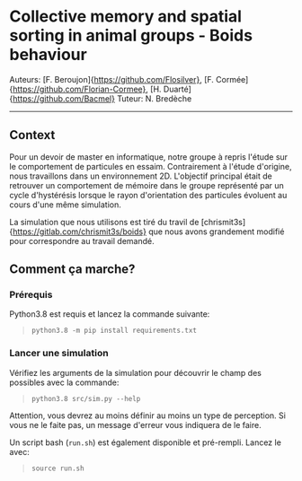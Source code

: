 # Collective memory and spatial sorting in animal groups - Boids behaviour
Auteurs: [F. Beroujon]{https://github.com/Flosilver}, [F. Cormée]{https://github.com/Florian-Cormee}, [H. Duarté]{https://github.com/Bacmel}
Tuteur: N. Bredèche

---

## Context

Pour un devoir de master en informatique, notre groupe à repris l'étude sur le comportement de particules en essaim. Contrairement à l'étude d'origine, nous travaillons dans un environnement 2D. L'objectif principal était de retrouver un comportement de mémoire  dans le groupe représenté par un cycle d'hystérésis lorsque le rayon d'orientation des particules évoluent au cours d'une même simulation.

La simulation que nous utilisons est tiré du travil de [chrismit3s]{https://gitlab.com/chrismit3s/boids} que nous avons grandement modifié pour correspondre au travail demandé.

## Comment ça marche?

### Prérequis

Python3.8 est requis et lancez la commande suivante:

> `python3.8 -m pip install requirements.txt`

### Lancer une simulation

Vérifiez les arguments de la simulation pour découvrir le champ des possibles avec la commande:

> `python3.8 src/sim.py --help`

Attention, vous devrez au moins définir au moins un type de perception. Si vous ne le faite pas, un message d'erreur vous indiquera de le faire.

Un script bash (`run.sh`) est également disponible et pré-rempli. Lancez le avec:

> `source run.sh`